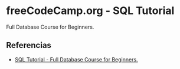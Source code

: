# freeCodeCamp.org - SQL Tutorial

Full Database Course for Beginners.

## Referencias

* [SQL Tutorial - Full Database Course for Beginners.](https://youtu.be/HXV3zeQKqGY?si=xyUq2O_OJgmxAash)

